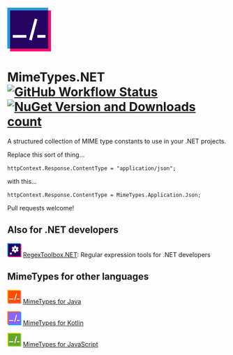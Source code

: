 ﻿![icon](Artwork/MimeTypes-icon-100.png)

# MimeTypes.NET [![GitHub Workflow Status](https://img.shields.io/github/workflow/status/markwhitaker/MimeTypes.NET/build-and-test)](https://github.com/markwhitaker/MimeTypes.NET/actions) [![NuGet Version and Downloads count](https://buildstats.info/nuget/Mainwave.MimeTypes)](https://www.nuget.org/packages/Mainwave.MimeTypes/)

A structured collection of MIME type constants to use in your .NET projects.

Replace this sort of thing...

```
httpContext.Response.ContentType = "application/json";
```

with this...

```
httpContext.Response.ContentType = MimeTypes.Application.Json;
```

Pull requests welcome!

## Also for .NET developers

![icon](https://raw.githubusercontent.com/markwhitaker/RegexToolbox.NET/main/Artwork/RegexToolbox-icon-32.png) [RegexToolbox.NET](https://github.com/markwhitaker/RegexToolbox.NET): Regular expression tools for .NET developers

## MimeTypes for other languages

![icon](https://raw.githubusercontent.com/markwhitaker/MimeTypes.Java/master/artwork/MimeTypes-icon-32.png) [MimeTypes for Java](https://github.com/markwhitaker/MimeTypes.Java)

![icon](https://raw.githubusercontent.com/markwhitaker/MimeTypes.kt/master/artwork/MimeTypes-icon-32.png) [MimeTypes for Kotlin](https://github.com/markwhitaker/MimeTypes.kt)

![icon](https://raw.githubusercontent.com/markwhitaker/MimeTypes.js/master/artwork/MimeTypes-icon-32.png) [MimeTypes for JavaScript](https://github.com/markwhitaker/MimeTypes.js)
